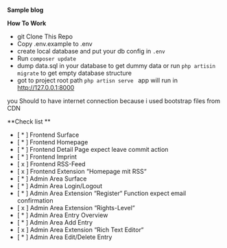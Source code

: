 **Sample blog** 

**How To Work** 
- git Clone This Repo 
- Copy .env.example to .env
- create local database and put your db config in ``.env``
- Run ``composer update``
- dump data.sql in your database to get dummy data
or run ``php artisin migrate`` to get empty database structure
- got to project root path 
``
php artisn serve 
``
app will run in <http://127.0.0.1:8000>

you Should to have internet connection because i used bootstrap files from CDN  

**Check list ** 
- [ * ] Frontend Surface
- [ * ] Frontend Homepage
- [ * ] Frontend Detail Page expect leave commit action 
- [ * ] Frontend Imprint
- [ x ] Frontend RSS-Feed
- [ x ] Frontend Extension “Homepage mit RSS“
- [ * ] Admin Area Surface
- [ * ] Admin Area Login/Logout
- [ * ] Admin Area Extension “Register“ Function expect email confirmation
- [ x ] Admin Area Extension “Rights-Level“
- [ * ] Admin Area Entry Overview
- [ * ] Admin Area Add Entry
- [ x ] Admin Area Extension “Rich Text Editor“
- [ * ] Admin Area Edit/Delete Entry


 


